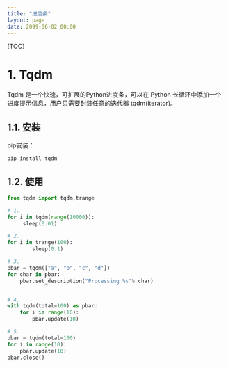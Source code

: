 ```yaml
---
title: "进度条"
layout: page
date: 2099-06-02 00:00
---
```


[TOC]

# 1. Tqdm

Tqdm 是一个快速，可扩展的Python进度条，可以在 Python 长循环中添加一个进度提示信息，用户只需要封装任意的迭代器 tqdm(iterator)。

## 1.1. 安装

pip安装：

```shell
pip install tqdm
```
## 1.2. 使用
```python
from tqdm import tqdm,trange

# 1. 
for i in tqdm(range(10000)):
     sleep(0.01)

# 2. 
for i in trange(100):
        sleep(0.1)

# 3.
pbar = tqdm(["a", "b", "c", "d"])
for char in pbar:
    pbar.set_description("Processing %s"% char)


# 4. 
with tqdm(total=100) as pbar:
    for i in range(10):
        pbar.update(10)

# 5. 
pbar = tqdm(total=100)
for i in range(10):
    pbar.update(10)
pbar.close()
```
